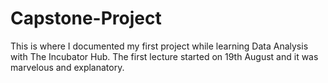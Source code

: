 # Capstone-Project
This is where I documented my first project while learning Data Analysis with The Incubator Hub. The first lecture started on 19th August and it was marvelous and explanatory. 
